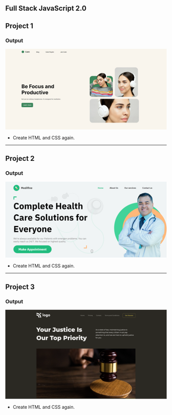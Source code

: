 ## Full Stack JavaScript 2.0

## Project 1

### Output

![Project 1](./Project%201/output.png)

- Create HTML and CSS again.

---

## Project 2

### Output

![Project 2](./Project%202/output.png)

- Create HTML and CSS again.

---

## Project 3

### Output

![Project 1](./Project%203/Output.png)

- Create HTML and CSS again.
